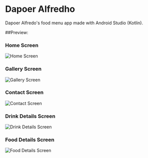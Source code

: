 # Dapoer Alfredho
Dapoer Alfredo's food menu app made with Android Studio (Kotlin).

##Preview:

### Home Screen
![Home Screen](./screenshoots/home.jpg) 

### Gallery Screen
![Gallery Screen](./screenshoots/galeri.jpg) 

### Contact Screen
![Contact Screen](./screenshoots/kontak.jpg) 

### Drink Details Screen
![Drink Details Screen](./screenshoots/detailminuman.jpg) 

### Food Details Screen
![Food Details Screen](./screenshoots/detailmakanan.jpg)

